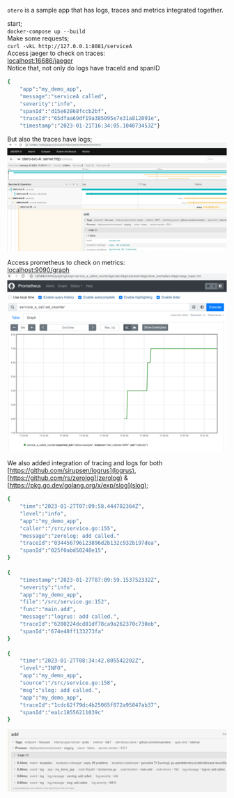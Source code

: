 `otero` is a sample app that has logs, traces and metrics integrated together.                  

start;            
`docker-compose up --build`                
Make some requests;             
`curl -vkL http://127.0.0.1:8081/serviceA`                
Access jaeger to check on traces:              
[localhost:16686/jaeger](http://127.0.0.1:16686/jaeger)            
Notice that, not only do logs have traceId and spanID                
```sh
{
    "app":"my_demo_app",
    "message":"serviceA called",
    "severity":"info",
    "spanId":"d15e62868fccb2bf",
    "traceId":"65dfaa69df19a385095e7e31a812091e",
    "timestamp":"2023-01-21T16:34:05.104073453Z"}
```
But also the traces have logs;               
![traces integrated with logs](confs/imgs/traces.png)                     

Access prometheus to check on metrics:                  
[localhost:9090/graph](http://127.0.0.1:9090/graph)                            
![metrics](confs/imgs/metrics.png)                   



We also added integration of tracing and logs for both [https://github.com/sirupsen/logrus](logrus), [https://github.com/rs/zerolog](zerolog) & [https://pkg.go.dev/golang.org/x/exp/slog](slog);     
```sh
{
    "time":"2023-01-27T07:09:58.444782364Z",
    "level":"info",
    "app":"my_demo_app",
    "caller":"/src/service.go:155",
    "message":"zerolog: add called."
    "traceId":"034456796123896d2b132c932b197dea",
    "spanId":"025f0abd50248e15",
}

{
    "timestamp":"2023-01-27T07:09:59.153752332Z",
    "severity":"info",
    "app":"my_demo_app",
    "file":"/src/service.go:152",
    "func":"main.add",
    "message":"logrus: add called.",
    "traceId":"6280224dcd81df78ca9a262370c730eb",
    "spanId":"674e48ff133273fa"
}

{
    "time":"2023-01-27T08:34:42.805542202Z",
    "level":"INFO",
    "app":"my_demo_app",
    "source":"/src/service.go:158",
    "msg":"slog: add called.",
    "app":"my_demo_app",
    "traceId":"1cdc62f79dc4b25065f872a95047ab37",
    "spanId":"ea1c18556211039c"
}
```
![traces integrated with logrus and zerolog](confs/imgs/logrus_zerolog_slog.png)  

